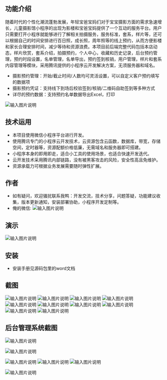## 功能介绍 
随着时代的个性化潮流蓬勃发展，年轻宝爸宝妈们对于宝宝摄影方面的需求急速增长，儿童摄影馆小程序的出现为影楼和宝爸宝妈提供了一个互动的服务平台。用户只需要打开小程序就能够进行了解相关拍摄服务，服务标准，套系，样片等，还可以根据自己的时间安排进行百日照，成长照，周年照等的线上预约，从而方便影楼和家长合理安排时间，减少等待和资源浪费。本项目前后端完整代码包括本店动态，样片欣赏，套系介绍，拍摄预约，个人中心，收藏和历史记录，后台预约管理，预约时段设置，名单管理，名单导出，预约签到核销，用户管理，样片和套系内容管理等模块，采用腾讯提供的小程序云开发解决方案，无须服务器和域名。    
 
- 摄影预约管理：开始/截止时间/人数均可灵活设置，可以自定义客户预约填写的数据项
- 摄影预约凭证：支持线下到场后校验签到/核销/二维码自助签到等多种方式
- 详尽的预约数据：支持预约名单数据导出Excel，打印
 
![输入图片说明](demo/qr.png)

## 技术运用
- 本项目使用微信小程序平台进行开发。
- 使用腾讯专门的小程序云开发技术，云资源包含云函数，数据库，带宽，存储空间，定时器等，资源配额价格低廉，无需域名和服务器即可搭建。
- 小程序本身的即用即走，适合小工具的使用场景，也适合快速开发迭代。
- 云开发技术采用腾讯内部链路，没有被黑客攻击的风险，安全性高且免维护。
- 资源承载力可根据业务发展需要随时弹性扩展。  



## 作者
- 如有疑问，欢迎骚扰联系我鸭：开发交流，技术分享，问题答疑，功能建议收集，版本更新通知，安装部署协助，小程序开发定制等。
- 俺的微信: 
 ![输入图片说明](demo/5.png)



## 演示 
 ![输入图片说明](demo/qr.png)

## 安装

- 安装手册见源码包里的word文档




## 截图
 

![输入图片说明](demo/1%E9%A6%96%E9%A1%B5.png)
![输入图片说明](demo/2%E6%9C%AC%E5%BA%97%E5%8A%A8%E6%80%81.png)
![输入图片说明](demo/3%E6%A0%B7%E7%89%87%E6%AC%A3%E8%B5%8F.png)
![输入图片说明](demo/4%E6%97%A5%E5%8E%86.png)
![输入图片说明](demo/5%E6%88%91%E7%9A%84.png)
![输入图片说明](demo/6%E5%A5%97%E7%B3%BB.png)
![输入图片说明](demo/7%E9%A2%84%E7%BA%A6.png)
![输入图片说明](demo/8%E9%A2%84%E7%BA%A6.png)
![输入图片说明](demo/9%E9%A2%84%E7%BA%A6.png)
![输入图片说明](demo/10%E9%A2%84%E7%BA%A6.png)


## 后台管理系统截图 
![输入图片说明](demo/11%E5%90%8E%E5%8F%B0%E9%A6%96%E9%A1%B5.png)

![输入图片说明](demo/12%E5%90%8E%E5%8F%B0-%E5%86%85%E5%AE%B9%E7%AE%A1%E7%90%86.png)

![输入图片说明](demo/13%E5%90%8E%E5%8F%B0%E9%A2%84%E7%BA%A6.png)
![输入图片说明](demo/14%E5%90%8E%E5%8F%B0-%E9%A2%84%E7%BA%A6%E6%B7%BB%E5%8A%A0.png)
![输入图片说明](demo/15%E5%90%8E%E5%8F%B0-%E9%A2%84%E7%BA%A6.png)

![输入图片说明](demo/16%E5%90%8E%E5%8F%B0-%E9%A2%84%E7%BA%A6%E5%90%8D%E5%8D%95%E5%AF%BC%E5%87%BA.png)


